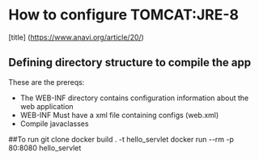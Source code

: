 # How to configure TOMCAT:JRE-8
[title] (https://www.anavi.org/article/20/)
## Defining directory structure to compile the app
These are the prereqs:

- The WEB-INF directory contains configuration information about the web application
- WEB-INF Must have a xml file containing configs (web.xml)
- Compile javaclasses

##To run
git clone <this-repo>
docker build . -t hello_servlet
docker run --rm -p 80:8080 hello_servlet
   

